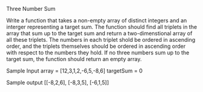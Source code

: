 Three Number Sum

Write a function that takes a non-empty array of distinct integers and an interger representing a target sum. The function should find all triplets in the array that sum up to the target sum and return a two-dimenstional array of all these triplets. The numbers in each triplet shold be ordered in ascending order, and the triplets themselves should be ordered in ascending order with respect to the numbers they hold. If no three numbers sum up to the target sum, the function should return an empty array.

Sample Input 
array = [12,3,1,2,-6,5,-8,6]
targetSum = 0

Sample output
[[-8,2,6], [-8,3,5], [-6,1,5]]